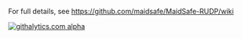 For full details, see https://github.com/maidsafe/MaidSafe-RUDP/wiki

[![githalytics.com alpha](https://cruel-carlota.pagodabox.com/fa2674a0127ed877310b8f846a8e412f "githalytics.com")](http://githalytics.com/maidsafe/MaidSafe-RUDP)
